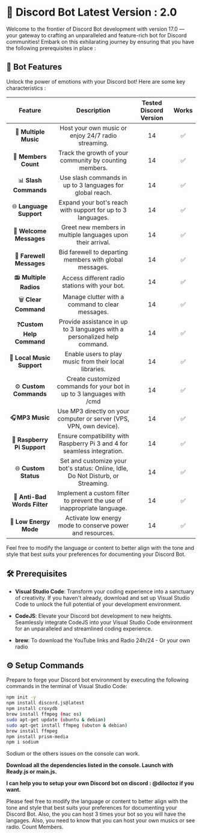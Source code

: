 # 🚀 Discord Bot Latest Version : 2.0

Welcome to the frontier of Discord Bot development with version 17.0 — your gateway to crafting an unparalleled and feature-rich bot for Discord communities! Embark on this exhilarating journey by ensuring that you have the following prerequisites in place : 

## 🚦 Bot Features

Unlock the power of emotions with your Discord bot! Here are some key characteristics :

|         Feature          |              Description                | Tested Discord Version | Works |
|:------------------------:|:--------------------------------------:|:-----------------------:|:---------:|
| 🎵 **Multiple Music**    | Host your own music or enjoy 24/7 radio streaming. |         14          |   ✅  |
| 👥 **Members Count**     | Track the growth of your community by counting members. |  14  |   ✅  |
| 📊 **Slash Commands**    | Use slash commands in up to 3 languages for global reach. |   14   |   ✅  |
| 🌐 **Language Support**  | Expand your bot's reach with support for up to 3 languages. |   14   |   ✅  |
| 👋 **Welcome Messages**  | Greet new members in multiple languages upon their arrival. |   14   |   ✅  |
| 🤗 **Farewell Messages** | Bid farewell to departing members with global messages. |   14   |   ✅  |
| 📻 **Multiple Radios**   | Access different radio stations with your bot. |   14   |   ✅  |
| 🗑️ **Clear Command**     | Manage clutter with a command to clear messages. |   14   |   ✅  |
| ❓**Custom Help Command**| Provide assistance in up to 3 languages with a personalized help command. | 14 | ✅  |
| 🎵 **Local Music Support**| Enable users to play music from their local libraries.   | 14   |   ✅  |
| ⚙️ **Custom Commands**    | Create customized commands for your bot in up to 3 languages with /cmd |   14   |   ✅  |
| 🎧**MP3 Music**| Use MP3 directly on your computer or server (VPS, VPN, own device). |   14   |   ✅  |
| 🍓 **Raspberry Pi Support** | Ensure compatibility with Raspberry Pi 3 and 4 for seamless integration. | 14 | ✅  |
| 🌐 **Custom Status**      | Set and customize your bot's status: Online, Idle, Do Not Disturb, or Streaming. | 14 | ✅  |
| 🚫 **Anti-Bad Words Filter** | Implement a custom filter to prevent the use of inappropriate language. | 14 | ✅  |
| 🔋 **Low Energy Mode**    | Activate low energy mode to conserve power and resources. | 14 | ✅  |

Feel free to modify the language or content to better align with the tone and style that best suits your preferences for documenting your Discord Bot.


## 🛠️ Prerequisites

- **Visual Studio Code**: Transform your coding experience into a sanctuary of creativity. If you haven't already, download and set up Visual Studio Code to unlock the full potential of your development environment.

- **CodeJS**: Elevate your Discord bot development to new heights. Seamlessly integrate CodeJS into your Visual Studio Code environment for an unparalleled and streamlined coding experience.

- **brew**: To download the YouTube links and Radio 24h/24 - Or your own radio


## ⚙️ Setup Commands

Prepare to forge your Discord bot environment by executing the following commands in the terminal of Visual Studio Code:

```bash
npm init -y
npm install discord.js@latest
npm install croxydb
brew install ffmpeg (mac os)
sudo apt-get update (ubuntu & debian)
sudo apt-get install ffmpeg (ubuton & debian)
brew install ffmpeg
npm install prism-media
npm i sodium
```

Sodium or the others issues on the console can work.

**Download all the dependencies listed in the console. Launch with Ready.js or main.js.**


**I can help you to setup your own Discord bot on discord : @diloctoz if you want.**


Please feel free to modify the language or content to better align with the tone and style that best suits your preferences for documenting your Discord Bot.
Also, the you can host 3 times your bot so you will have the langages. Also, you need to know that you can host your own musics or see radio. Count Members. 
